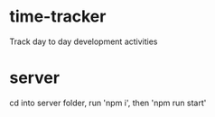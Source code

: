 # time-tracker
Track day to day development activities

# server
cd into server folder, run 'npm i', then 'npm run start'
